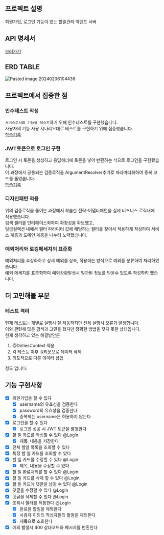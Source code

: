 ## 프로젝트 설명

회원가입, 로그인 기능이 있는 할일관리 백엔드 서버

## API 명세서

[보러가기](https://fourth-amethyst-210.notion.site/API-3133f33aaebb40ca81e1baa5c4089343)

## ERD TABLE

![Pasted image 20240206104436](https://github.com/jinkshower/Todo-management/assets/135244018/d7eef2a2-e61c-482c-8ff5-4f7867e223f6)

## 프로젝트에서 집중한 점

### 인수테스트 작성
`서비스로서의 기능을 테스트`하기 위해 인수테스트를 구현했습니다.   
사용자의 기능 사용 시나리오대로 테스트를 구현하기 위해 집중했습니다.   
[학습기록](https://jinkshower.github.io/acceptance_test/)

### JWT토큰으로 로그인 구현
로그인 시 토큰을 생성하고 응답헤더에 토큰을 넣어 반환하는 식으로 로그인을 구현했습니다.   
이 과정에서 공통되는 검증로직을 ArgumentResolver추가로 파라미터화하여 중복 코드를 줄였습니다.  
[학습기록](https://jinkshower.github.io/argumentresolver/)

### 디자인패턴 적용
위의 검증로직을 줄이는 과정에서 학습한 전략-어댑터패턴을 실제 비즈니스 로직내에 적용했습니다.   
검색 필터를 인터페이스화하여 확장성을 확보했고,   
일급컬렉션 내에서 필터 파라미터 값에 해당하는 필터를 찾아서 적용하게 작성하여 서비스 계층과 도메인 계층을 나누려 노력했습니다. 


### 예외처리와 로깅메세지의 표준화
예외처리를 추상화하고 상세 예외를 상속, 적용하는 방식으로 예외를 분류하여 처리하였습니다.   
예외 메세지를 표준화하여 예외상황발생시 일관된 정보를 받을수 있도록 작성하려 했습니다.   

## 더 고민해볼 부분

### 테스트 격리
현재 테스트는 개별로 실행시 잘 작동하지만 전체 실행시 오류가 발생합니다.   
이와 관련해 많은 검색과 고민을 했지만 정확한 방법을 찾지 못한 상태입니다.   
현재 생각하고 있는 해결방안은 
1. @DirtiesContext 적용
2. 각 테스트 이후 쿼리문으로 데이터 삭제
3. 의도적으로 다른 데이터 삽입    

정도 입니다.

## 기능 구현사항

 - [x] 회원가입을 할 수 있다
   - [x] username의 유효성을 검증한다
   - [x] password의 유효성을 검증한다
   - [x] 중복되는 username은 허용하지 않는다
 - [x] 로그인을 할 수 있다
   - [x] 로그인 성공 시 JWT 토큰을 발행한다
 - [x] 할 일 카드를 작성할 수 있다 @Login
   - [x] 제목, 내용을 저장한다
- [x] 전체 할일 목록을 조회할 수 있다
- [x] 특정 할 일 카드를 조회할 수 있다
- [x] 할 일 카드를 수정할 수 있다 @Login
  - [x] 제목, 내용을 수정할 수 있다
- [x] 할 일 완료처리를 할 수 있다 @Login
- [x] 할 일 카드를 삭제 할 수 있다 @Login
- [x] 할 일 카드에 댓글을 남길 수 있다 @Login
- [x] 댓글을 수정할 수 있다 @Login
- [x] 댓글을 삭제할 수 있다 @Login
- [x] 조회시 필터를 적용한다 @Login
  - [x] 완료된 할일을 제외한다
  - [x] 사용자 이외의 작성자들의 할일을 제외한다
  - [x] 제목으로 조회한다
- [x] 예외 발생시 400 상태코드와 메시지를 반환한다
